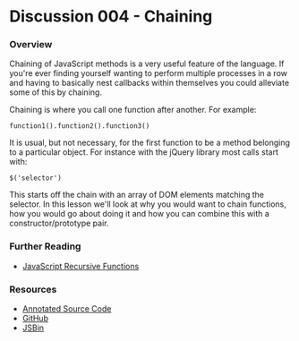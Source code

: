 # Discussion 004 - Chaining

### Overview

Chaining of JavaScript methods is a very useful feature of the language. If you're ever finding yourself wanting to perform multiple processes in a row and having to basically nest callbacks within themselves you could alleviate some of this by chaining.

Chaining is where you call one function after another. For example:
	
	function1().function2().function3()

It is usual, but not necessary, for the first function to be a method belonging to a particular object. For instance with the jQuery library most calls start with:

	$('selector')

This starts off the chain with an array of DOM elements matching the selector. In this lesson we'll look at why you would want to chain functions, how you would go about doing it and how you can combine this with a constructor/prototype pair.

### Further Reading

* [JavaScript Recursive Functions](http://www.developerdrive.com/2012/04/javascript-and-recursion/)

### Resources

* [Annotated Source Code](http://emcgary.r1l4b.com/discussions/004_chaining.html)
* [GitHub](https://github.com/mcgaryes/crumblies/blob/master/js101/discussions/004/)
* [JSBin](http://jsbin.com/uqetes/1/edit)
